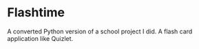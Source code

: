 # Flashtime
A converted Python version of a school project I did. 
A flash card application like Quizlet. 

